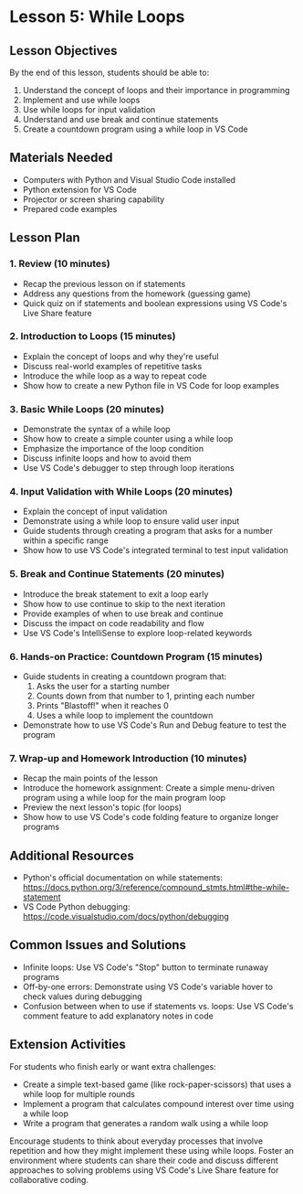 # Lesson 5: While Loops

## Lesson Objectives
By the end of this lesson, students should be able to:
1. Understand the concept of loops and their importance in programming
2. Implement and use while loops
3. Use while loops for input validation
4. Understand and use break and continue statements
5. Create a countdown program using a while loop in VS Code

## Materials Needed
- Computers with Python and Visual Studio Code installed
- Python extension for VS Code
- Projector or screen sharing capability
- Prepared code examples

## Lesson Plan

### 1. Review (10 minutes)
- Recap the previous lesson on if statements
- Address any questions from the homework (guessing game)
- Quick quiz on if statements and boolean expressions using VS Code's Live Share feature

### 2. Introduction to Loops (15 minutes)
- Explain the concept of loops and why they're useful
- Discuss real-world examples of repetitive tasks
- Introduce the while loop as a way to repeat code
- Show how to create a new Python file in VS Code for loop examples

### 3. Basic While Loops (20 minutes)
- Demonstrate the syntax of a while loop
- Show how to create a simple counter using a while loop
- Emphasize the importance of the loop condition
- Discuss infinite loops and how to avoid them
- Use VS Code's debugger to step through loop iterations

### 4. Input Validation with While Loops (20 minutes)
- Explain the concept of input validation
- Demonstrate using a while loop to ensure valid user input
- Guide students through creating a program that asks for a number within a specific range
- Show how to use VS Code's integrated terminal to test input validation

### 5. Break and Continue Statements (20 minutes)
- Introduce the break statement to exit a loop early
- Show how to use continue to skip to the next iteration
- Provide examples of when to use break and continue
- Discuss the impact on code readability and flow
- Use VS Code's IntelliSense to explore loop-related keywords

### 6. Hands-on Practice: Countdown Program (15 minutes)
- Guide students in creating a countdown program that:
  1. Asks the user for a starting number
  2. Counts down from that number to 1, printing each number
  3. Prints "Blastoff!" when it reaches 0
  4. Uses a while loop to implement the countdown
- Demonstrate how to use VS Code's Run and Debug feature to test the program

### 7. Wrap-up and Homework Introduction (10 minutes)
- Recap the main points of the lesson
- Introduce the homework assignment: Create a simple menu-driven program using a while loop for the main program loop
- Preview the next lesson's topic (for loops)
- Show how to use VS Code's code folding feature to organize longer programs

## Additional Resources
- Python's official documentation on while statements: https://docs.python.org/3/reference/compound_stmts.html#the-while-statement
- VS Code Python debugging: https://code.visualstudio.com/docs/python/debugging

## Common Issues and Solutions
- Infinite loops: Use VS Code's "Stop" button to terminate runaway programs
- Off-by-one errors: Demonstrate using VS Code's variable hover to check values during debugging
- Confusion between when to use if statements vs. loops: Use VS Code's comment feature to add explanatory notes in code

## Extension Activities
For students who finish early or want extra challenges:
- Create a simple text-based game (like rock-paper-scissors) that uses a while loop for multiple rounds
- Implement a program that calculates compound interest over time using a while loop
- Write a program that generates a random walk using a while loop

Encourage students to think about everyday processes that involve repetition and how they might implement these using while loops. Foster an environment where students can share their code and discuss different approaches to solving problems using VS Code's Live Share feature for collaborative coding.
